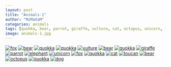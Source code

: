 ```yaml
---
layout: post
title: "Animals-1"
author: "MzMaXaM"
categories: animals
tags: [quokka, bear, parrot, giraffe, vulture, cat, octopus, unicorn, fox, dog, animals]
image: animals-1.jpg
---
```




[![fox](https://mzmaxam.github.io/aiColoringPages-gh-pages/assets/img/00543_preview.jpg)](https://mzmaxam.github.io/aiColoringPages-gh-pages/assets/img/00543.jpg "fox wearing a top hat")
[![bear](https://mzmaxam.github.io/aiColoringPages-gh-pages/assets/img/00542_preview.jpg)](https://mzmaxam.github.io/aiColoringPages-gh-pages/assets/img/00542.jpg "bear wearing a beret") 
[![quokka](https://mzmaxam.github.io/aiColoringPages-gh-pages/assets/img/00541_preview.jpg)](https://mzmaxam.github.io/aiColoringPages-gh-pages/assets/img/00541.jpg "quokka wearing glasses")
[![quokka](https://mzmaxam.github.io/aiColoringPages-gh-pages/assets/img/00540_preview.jpg)](https://mzmaxam.github.io/aiColoringPages-gh-pages/assets/img/00540.jpg "quokka in the bushes") 
[![vulture](https://mzmaxam.github.io/aiColoringPages-gh-pages/assets/img/00539_preview.jpg)](https://mzmaxam.github.io/aiColoringPages-gh-pages/assets/img/00539.jpg "vulture")
[![bear](https://mzmaxam.github.io/aiColoringPages-gh-pages/assets/img/00538_preview.jpg)](https://mzmaxam.github.io/aiColoringPages-gh-pages/assets/img/00538.jpg "bear wearing a bow tie")
[![quokka](https://mzmaxam.github.io/aiColoringPages-gh-pages/assets/img/00534_preview.jpg)](https://mzmaxam.github.io/aiColoringPages-gh-pages/assets/img/00534.jpg "quokka wearing glasses")
[![giraffe](https://mzmaxam.github.io/aiColoringPages-gh-pages/assets/img/00533_preview.jpg)](https://mzmaxam.github.io/aiColoringPages-gh-pages/assets/img/00533.jpg "giraffe")
[![parrot](https://mzmaxam.github.io/aiColoringPages-gh-pages/assets/img/00532_preview.jpg)](https://mzmaxam.github.io/aiColoringPages-gh-pages/assets/img/00532.jpg "parrot")
[![elephant](https://mzmaxam.github.io/aiColoringPages-gh-pages/assets/img/00531_preview.jpg)](https://mzmaxam.github.io/aiColoringPages-gh-pages/assets/img/00531.jpg "elephant")
[![unicorn](https://mzmaxam.github.io/aiColoringPages-gh-pages/assets/img/00530_preview.jpg)](https://mzmaxam.github.io/aiColoringPages-gh-pages/assets/img/00530.jpg "unicorn")
[![fox](https://mzmaxam.github.io/aiColoringPages-gh-pages/assets/img/00528_preview.jpg)](https://mzmaxam.github.io/aiColoringPages-gh-pages/assets/img/00528.jpg "fox with an umbrela")
[![quokka](https://mzmaxam.github.io/aiColoringPages-gh-pages/assets/img/00527_preview.jpg)](https://mzmaxam.github.io/aiColoringPages-gh-pages/assets/img/00527.jpg "quokka wearing sunglasses")
[![cat](https://mzmaxam.github.io/aiColoringPages-gh-pages/assets/img/00526_preview.jpg)](https://mzmaxam.github.io/aiColoringPages-gh-pages/assets/img/00526.jpg "cat in the bucket")
[![toucan](https://mzmaxam.github.io/aiColoringPages-gh-pages/assets/img/00525_preview.jpg)](https://mzmaxam.github.io/aiColoringPages-gh-pages/assets/img/00525.jpg "toucan wearing crown")
[![bear](https://mzmaxam.github.io/aiColoringPages-gh-pages/assets/img/00524_preview.jpg)](https://mzmaxam.github.io/aiColoringPages-gh-pages/assets/img/00524.jpg "bear wearing poncho")
[![octopus](https://mzmaxam.github.io/aiColoringPages-gh-pages/assets/img/00523_preview.jpg)](https://mzmaxam.github.io/aiColoringPages-gh-pages/assets/img/00523.jpg "octopus")
[![quokka](https://mzmaxam.github.io/aiColoringPages-gh-pages/assets/img/00522_preview.jpg)](https://mzmaxam.github.io/aiColoringPages-gh-pages/assets/img/00522.jpg "quokka wearing headband")
[![dog](https://mzmaxam.github.io/aiColoringPages-gh-pages/assets/img/00590_preview.jpg)](https://mzmaxam.github.io/aiColoringPages-gh-pages/assets/img/00590.jpg "doggy")
